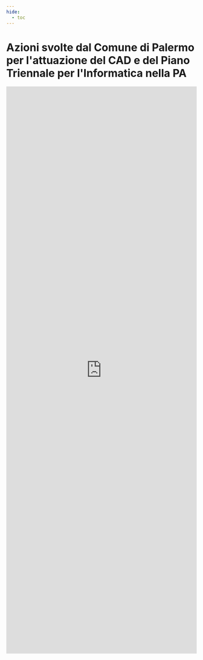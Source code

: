 ```yaml
---
hide:
  - toc
---
```


# Azioni svolte dal Comune di Palermo per l'attuazione del CAD e del Piano Triennale per l'Informatica nella PA

<iframe width="100%" height="1500px" frameBorder="0" src="https://docs.google.com/document/d/1YijicjYTvPshH5ibqL0T9vYEgUWibfMuCPg7ZklbHDg"></iframe>
